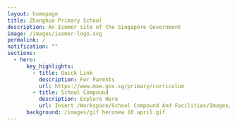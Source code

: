 ```yaml
---
layout: homepage
title: Zhonghua Primary School
description: An Isomer site of the Singapore Government
image: /images/isomer-logo.svg
permalink: /
notification: ""
sections:
  - hero:
      key_highlights:
        - title: Quick Link
          description: For Parents
          url: https://www.moe.gov.sg/primary/curriculum
        - title: School Compound
          description: Explore Here
          url: Insert /Workspace/School Compound And Facilities/Images/
      background: /images/gif heronew 10 april.gif
---
```

